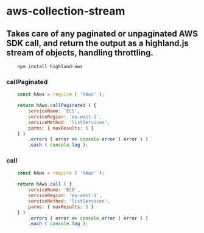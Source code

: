 # aws-collection-stream
## Takes care of any paginated or unpaginated AWS SDK call, and return the output as a highland.js stream of objects, handling throttling.

```
    npm install highland-aws
```

### callPaginated
```js
    const hAws = require ( 'hAws' );

    return hAws.callPaginated ( {
        serviceName: 'ECS',
        serviceRegion: 'eu-west-1',
        serviceMethod: 'listServices',
        parms: { maxResults: 5 }
    } )
        .errors ( error => console.error ( error ) )
        .each ( console.log );
```

### call
```js
    const hAws = require ( 'hAws' );

    return hAws.call ( {
        serviceName: 'ECS',
        serviceRegion: 'eu-west-1',
        serviceMethod: 'listServices',
        parms: { maxResults: 5 }
    } )
        .errors ( error => console.error ( error ) )
        .each ( console.log );
```

